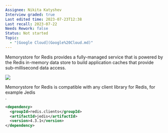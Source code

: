 ```yaml
---
Assignee: Nikita Katyshev
Interview graded: true
Last edited time: 2023-07-23T12:38
Last recall: 2023-07-22
Needs Rework: false
Status: Not started
Topic:
  - "[Google Cloud](Google%20Cloud.md)"
---
```

Memorystore for Redis provides a fully-managed service that is powered by the Redis in-memory data store to build application caches that provide sub-millisecond data access.

[![](https://lh6.googleusercontent.com/bv5bs5jb7KIf3WG1gl33PaQ6bOgh_UufSZoq5ixsa_wvIgANWMZTXdSYYqO75ZMRYvDqhtp5gHJKsEuwu6sV13gA2rTyUIFAgoz9n0QRuHYcFXvU3iIilBOJ8nvfPvOUUazmAiYQGDslcUYjdSeAG3BeB1k98-v1rbiIqZPGAyL2cT2lFtdsFMaqGu7_AA)](https://lh6.googleusercontent.com/bv5bs5jb7KIf3WG1gl33PaQ6bOgh_UufSZoq5ixsa_wvIgANWMZTXdSYYqO75ZMRYvDqhtp5gHJKsEuwu6sV13gA2rTyUIFAgoz9n0QRuHYcFXvU3iIilBOJ8nvfPvOUUazmAiYQGDslcUYjdSeAG3BeB1k98-v1rbiIqZPGAyL2cT2lFtdsFMaqGu7_AA)

Memorystore for Redis is compatible with any client library for Redis, for example Jedis  
.  

```XML
<dependency>
  <groupId>redis.clients</groupId>
  <artifactId>jedis</artifactId>
  <version>4.3.1</version>
</dependency>
```